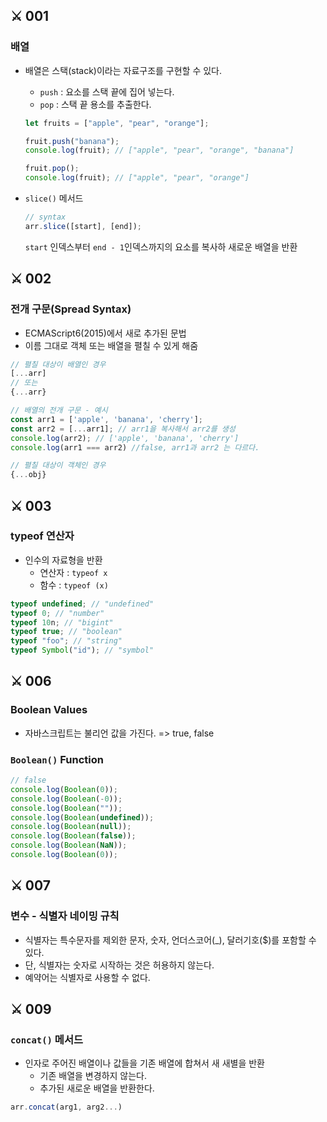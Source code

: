 ## ⚔ 001

### 배열

- 배열은 스택(stack)이라는 자료구조를 구현할 수 있다.

  - `push` : 요소를 스택 끝에 집어 넣는다.
  - `pop` : 스택 끝 용소를 추출한다.

  ```javascript
  let fruits = ["apple", "pear", "orange"];

  fruit.push("banana");
  console.log(fruit); // ["apple", "pear", "orange", "banana"]

  fruit.pop();
  console.log(fruit); // ["apple", "pear", "orange"]
  ```

- `slice()` 메서드
  ```javascript
  // syntax
  arr.slice([start], [end]);
  ```
  `start` 인덱스부터 `end - 1`인덱스까지의 요소를 복사하 새로운 배열을 반환

## ⚔ 002

### 전개 구문(Spread Syntax)

- ECMAScript6(2015)에서 새로 추가된 문법
- 이름 그대로 객체 또는 배열을 펼칠 수 있게 해줌

```javascript
// 펼칠 대상이 배열인 경우
[...arr]
// 또는
{...arr}

// 배열의 전개 구문 - 예시
const arr1 = ['apple', 'banana', 'cherry'];
const arr2 = [...arr1]; // arr1을 복사해서 arr2를 생성
console.log(arr2); // ['apple', 'banana', 'cherry']
console.log(arr1 === arr2) //false, arr1과 arr2 는 다르다.

// 펼칠 대상이 객체인 경우
{...obj}
```

## ⚔ 003

### typeof 연산자

- 인수의 자료형을 반환
  - 연산자 : `typeof x`
  - 함수 : `typeof (x)`

```javascript
typeof undefined; // "undefined"
typeof 0; // "number"
typeof 10n; // "bigint"
typeof true; // "boolean"
typeof "foo"; // "string"
typeof Symbol("id"); // "symbol"
```

## ⚔ 006

### Boolean Values

- 자바스크립트는 불리언 값을 가진다.
  => true, false

### `Boolean()` Function

```javascript
// false
console.log(Boolean(0));
console.log(Boolean(-0));
console.log(Boolean(""));
console.log(Boolean(undefined));
console.log(Boolean(null));
console.log(Boolean(false));
console.log(Boolean(NaN));
console.log(Boolean(0));
```

## ⚔ 007

### 변수 - 식별자 네이밍 규칙

- 식별자는 특수문자를 제외한 문자, 숫자, 언더스코어(\_), 달러기호($)를 포함할 수 있다.
- 단, 식별자는 숫자로 시작하는 것은 허용하지 않는다.
- 예약어는 식별자로 사용할 수 없다.

## ⚔ 009

### `concat()` 메서드

- 인자로 주어진 배열이나 값들을 기존 배열에 합쳐서 새 새별을 반환
  - 기존 배열을 변경하지 않는다.
  - 추가된 새로운 배열을 반환한다.

```javascript
arr.concat(arg1, arg2...)
```
